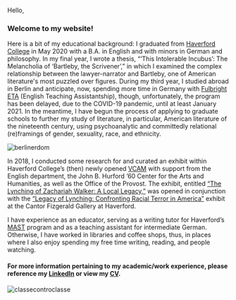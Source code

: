 Hello, 

### Welcome to my website!
 
Here is a bit of my educational background: I graduated from [Haverford College](https://www.haverford.edu/english) in May 2020 with a B.A. in English and with minors in German and philosophy. In my final year, I wrote a thesis, “‘This Intolerable Incubus’: The Melancholia of ‘Bartleby, the Scrivener’,” in which I examined the complex relationship between the lawyer-narrator and Bartleby, one of American literature's most puzzled over figures. During my third year, I studied abroad in Berlin and anticipate, now, spending more time in Germany with [Fulbright ETA](https://us.fulbrightonline.org/about/types-of-awards/english-teaching-assistant-awards) (English Teaching Assistantship), though, unfortunately, the program has been delayed, due to the COVID-19 pandemic, until at least January 2021. In the meantime, I have begun the process of applying to graduate schools to further my study of literature, in particular, American literature of the nineteenth century, using psychoanalytic and committedly relational (re)framings of gender, sexuality, race, and ethnicity.

![berlinerdom](https://drewcunningham.github.io/assets/berlinerdom.jpg) 

In 2018, I conducted some research for and curated an exhibit within Haverford College’s (then) newly opened [VCAM](https://www.haverford.edu/visual-culture-arts-and-media) with support from the English department, the John B. Hurford ’60 Center for the Arts and Humanities, as well as the Office of the Provost. The exhibit, entitled [“The Lynching of Zachariah Walker: A Local Legacy,”](https://blogs.haverford.edu/decentered/2018/10/25/preparing-for-the-legacy-of-lynching-an-interview-with-drew-cunningham-20/) was opened in conjunction with the [“Legacy of Lynching: Confronting Racial Terror in America”](https://exhibits.haverford.edu/thelegacyoflynching/about/) exhibit at the Cantor Fizgerald Gallery at Haverford.

I have experience as an educator, serving as a writing tutor for Haverford’s [MAST](https://www.haverford.edu/mast) program and as a teaching assistant for intermediate German. Otherwise, I have worked in libraries and coffee shops, thus, in places where I also enjoy spending my free time writing, reading, and people watching.

#### For more information pertaining to my academic/work experience, please reference my [LinkedIn](https://www.linkedin.com/in/ddcunningham) or view my [CV](https://drewcunningham.github.io/assets/2020CVpublic.pdf). 

![classecontroclasse](https://drewcunningham.github.io/assets/classecontro.jpg)
